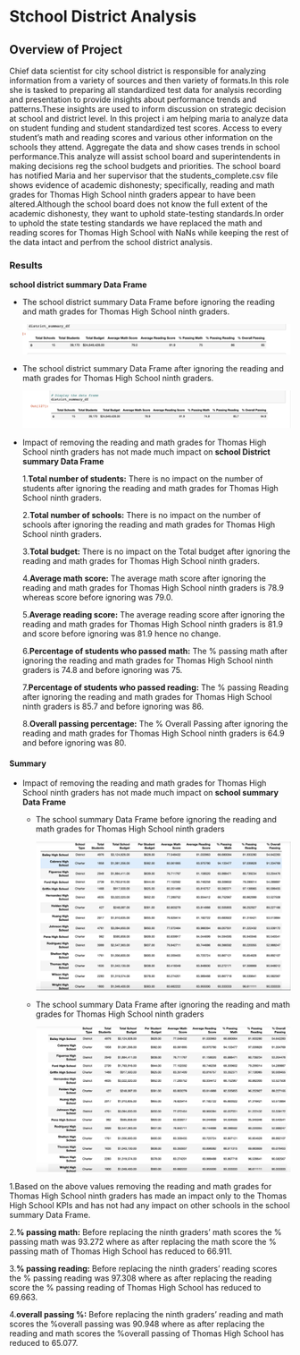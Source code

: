 # Stchool District Analysis

## Overview of Project
Chief data scientist for city school district is responsible for analyzing information from a variety of sources and then variety of formats.In this role she is tasked  to preparing all standardized test data for analysis recording and presentation to provide insights about performance trends and patterns.These insights are used to inform discussion on strategic decision at school and district level. 
In this project i am helping maria to analyze data on student funding and student standardized test scores. Access to every student’s math and reading scores and various other information on the schools they attend.
Aggregate the data and show cases trends in school performance.This analyze will assist school board and superintendents in making decisions reg the school budgets and priorities.
The school board has notified Maria and her supervisor that the students_complete.csv file shows evidence of academic dishonesty; specifically, reading and math grades for Thomas High School ninth graders appear to have been altered.Although the school board does not know the full extent of the academic dishonesty, they want to uphold state-testing standards.In order to uphold the state testing standards we have replaced the math and reading scores for Thomas High School with NaNs while keeping the rest of the data intact and perfrom the school district analysis.

### Results
 **school district summary Data Frame**
 
  - The school district summary Data Frame before ignoring the reading and math grades for Thomas High School ninth graders.

  
      ![](images/Old%20District%20Summary%20DF.png)
      
  - The school district summary Data Frame after ignoring the reading and math grades for Thomas High School ninth graders.
  
      ![](images/New%20District%20Summary%20DF.png)
      
 - Impact of removing the reading and math grades for Thomas High School ninth graders has not made much impact on **school District summary Data Frame**
 
     1.**Total number of students:** There is no impact on the number of students after ignoring the reading and math grades for Thomas High School ninth graders.
     
     2.**Total number of schools:** There is no impact on the number of schools after ignoring the reading and math grades for Thomas High School ninth graders.
     
     3.**Total budget:** There is no impact on the Total budget after ignoring the reading and math grades for Thomas High School ninth graders.
     
     4.**Average math score:** The average math score after ignoring the reading and math grades for Thomas High School ninth graders is 78.9 whereas score  before ignoring was 79.0.
     
     5.**Average reading score:** The average reading score after ignoring the reading and math grades for Thomas High School ninth graders is 81.9 and score before ignoring was 81.9 hence no change.
     
     6.**Percentage of students who passed math:** The % passing math after ignoring the reading and math grades for Thomas High School ninth graders is 74.8 and before ignoring was 75.
     
     7.**Percentage of students who passed reading:** The % passing Reading after ignoring the reading and math grades for Thomas High School ninth graders is 85.7 and before ignoring was 86.
     
     8.**Overall passing percentage:** The % Overall Passing after ignoring the reading and math grades for Thomas High School ninth graders is 64.9 and before ignoring was 80.
  


#### Summary
 
- Impact of removing the reading and math grades for Thomas High School ninth graders has not made much impact on **school summary Data Frame**

  
   - The school summary Data Frame before ignoring the reading and math grades for Thomas High School ninth graders
  
      ![](images/Old%20School%20Summary%20DF.png)
      
   - The school summary Data Frame after ignoring the reading and math grades for Thomas High School ninth graders
  
      ![](images/New%20School%20Summary%20DF.png)

1.Based on the above values removing the reading and math grades for Thomas High School ninth graders has made an impact only to the Thomas High School KPIs and has not had any impact on other schools in the school summary Data Frame.

2.**% passing math:** Before replacing the ninth graders’ math scores the % passing math  was 93.272 where as after replacing the math score the % passing math of Thomas High School has reduced to 66.911.

3.**% passing reading:** Before replacing the ninth graders’ reading scores the % passing reading was 97.308 where as after replacing the reading score the % passing reading of Thomas High School has reduced to 69.663.

4.**overall passing %:** Before replacing the ninth graders’ reading and math scores the %overall passing was 90.948 where as after replacing the reading and math scores the %overall passing of Thomas High School has reduced to 65.077.

